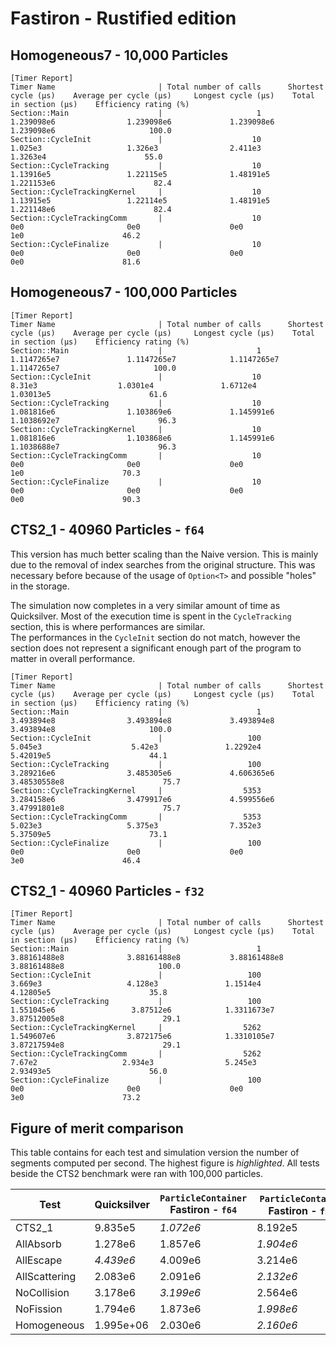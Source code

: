 # Fastiron - Rustified edition

## Homogeneous7 - 10,000 Particles

```
[Timer Report]
Timer Name                       | Total number of calls      Shortest cycle (µs)    Average per cycle (µs)     Longest cycle (µs)    Total in section (µs)    Efficiency rating (%)
Section::Main                    |                     1          1.239098e6                1.239098e6             1.239098e6               1.239098e6                     100.0
Section::CycleInit               |                    10             1.025e3                   1.326e3                2.411e3                 1.3263e4                      55.0
Section::CycleTracking           |                    10           1.13916e5                 1.22115e5              1.48191e5               1.221153e6                      82.4
Section::CycleTrackingKernel     |                    10           1.13915e5                 1.22114e5              1.48191e5               1.221148e6                      82.4
Section::CycleTrackingComm       |                    10                 0e0                       0e0                    0e0                      1e0                      46.2
Section::CycleFinalize           |                    10                 0e0                       0e0                    0e0                      0e0                      81.6
```

## Homogeneous7 - 100,000 Particles

```
[Timer Report]
Timer Name                       | Total number of calls      Shortest cycle (µs)    Average per cycle (µs)     Longest cycle (µs)    Total in section (µs)    Efficiency rating (%)
Section::Main                    |                     1         1.1147265e7               1.1147265e7            1.1147265e7              1.1147265e7                     100.0
Section::CycleInit               |                    10              8.31e3                  1.0301e4               1.6712e4                1.03013e5                      61.6
Section::CycleTracking           |                    10          1.081816e6                1.103869e6             1.145991e6              1.1038692e7                      96.3
Section::CycleTrackingKernel     |                    10          1.081816e6                1.103868e6             1.145991e6              1.1038688e7                      96.3
Section::CycleTrackingComm       |                    10                 0e0                       0e0                    0e0                      1e0                      70.3
Section::CycleFinalize           |                    10                 0e0                       0e0                    0e0                      0e0                      90.3
```

## CTS2_1 - 40960 Particles - `f64`

This version has much better scaling than the Naive version. This is mainly due to the removal 
of index searches from the original structure. This was necessary before because of the usage 
of `Option<T>` and possible "holes" in the storage. 

The simulation now completes in a very similar amount of time as Quicksilver. Most of the 
execution time is spent in the `CycleTracking` section, this is where performances are
similar.\
The performances in the `CycleInit` section do not match, however the section does not
represent a significant enough part of the program to matter in overall performance.

```
[Timer Report]
Timer Name                       | Total number of calls      Shortest cycle (µs)    Average per cycle (µs)     Longest cycle (µs)    Total in section (µs)    Efficiency rating (%)
Section::Main                    |                     1          3.493894e8                3.493894e8             3.493894e8               3.493894e8                     100.0
Section::CycleInit               |                   100             5.045e3                    5.42e3               1.2292e4                5.42019e5                      44.1
Section::CycleTracking           |                   100          3.289216e6                3.485305e6             4.606365e6             3.48530558e8                      75.7
Section::CycleTrackingKernel     |                  5353          3.284158e6                3.479917e6             4.599556e6             3.47991801e8                      75.7
Section::CycleTrackingComm       |                  5353             5.023e3                   5.375e3                7.352e3                5.37509e5                      73.1
Section::CycleFinalize           |                   100                 0e0                       0e0                    0e0                      3e0                      46.4
```

## CTS2_1 - 40960 Particles - `f32`

```
[Timer Report]
Timer Name                       | Total number of calls      Shortest cycle (µs)    Average per cycle (µs)     Longest cycle (µs)    Total in section (µs)    Efficiency rating (%)
Section::Main                    |                     1        3.88161488e8              3.88161488e8           3.88161488e8             3.88161488e8                     100.0
Section::CycleInit               |                   100             3.669e3                   4.128e3               1.1514e4                4.12805e5                      35.8
Section::CycleTracking           |                   100          1.551045e6                 3.87512e6            1.3311673e7             3.87512005e8                      29.1
Section::CycleTrackingKernel     |                  5262          1.549607e6                3.872175e6            1.3310105e7             3.87217594e8                      29.1
Section::CycleTrackingComm       |                  5262              7.67e2                   2.934e3                5.245e3                2.93493e5                      56.0
Section::CycleFinalize           |                   100                 0e0                       0e0                    0e0                      3e0                      73.2
```

## Figure of merit comparison

This table contains for each test and simulation version the number of segments computed per 
second. The highest figure is _highlighted_. All tests beside the CTS2 benchmark were ran with 
100,000 particles. 

Test          | Quicksilver | `ParticleContainer` Fastiron - `f64` | `ParticleContainer` Fastiron - `f32`
--------------|-------------|--------------------------------------|-------------------------------------
CTS2_1        | 9.835e5     | _1.072e6_                            | 8.192e5
AllAbsorb     | 1.278e6     | 1.857e6                              | _1.904e6_
AllEscape     | _4.439e6_   | 4.009e6                              | 3.214e6
AllScattering | 2.083e6     | 2.091e6                              | _2.132e6_
NoCollision   | 3.178e6     | _3.199e6_                            | 2.564e6
NoFission     | 1.794e6     | 1.873e6                              | _1.998e6_
Homogeneous   | 1.995e+06   | 2.030e6                              | _2.160e6_